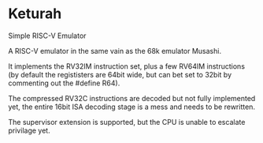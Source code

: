 # Keturah
Simple RISC-V Emulator

A RISC-V emulator in the same vain as the 68k emulator Musashi.

It implements the RV32IM instruction set, plus a few RV64IM instructions (by default the regististers are 64bit wide, but can bet set to 32bit by commenting out the #define R64).

The compressed RV32C instructions are decoded but not fully implemented yet, the entire 16bit ISA  decoding stage is a mess and needs to be rewritten.

The supervisor extension is supported, but the CPU is unable to escalate privilage yet.
